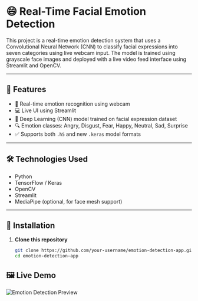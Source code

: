 # 😄 Real-Time Facial Emotion Detection

This project is a real-time emotion detection system that uses a Convolutional Neural Network (CNN) to classify facial expressions into seven categories using live webcam input. The model is trained using grayscale face images and deployed with a live video feed interface using Streamlit and OpenCV.

---

## 📌 Features

- 🎥 Real-time emotion recognition using webcam
- 💻 Live UI using Streamlit
- 🧠 Deep Learning (CNN) model trained on facial expression dataset
- 🔍 Emotion classes: Angry, Disgust, Fear, Happy, Neutral, Sad, Surprise
- ✅ Supports both `.h5` and new `.keras` model formats

---

## 🛠️ Technologies Used

- Python
- TensorFlow / Keras
- OpenCV
- Streamlit
- MediaPipe (optional, for face mesh support)

---

## 🚀 Installation

1. **Clone this repository**  
   ```bash
   git clone https://github.com/your-username/emotion-detection-app.git
   cd emotion-detection-app


## 🖼️ Live Demo

![Emotion Detection Preview](assets/demo_preview.png)
